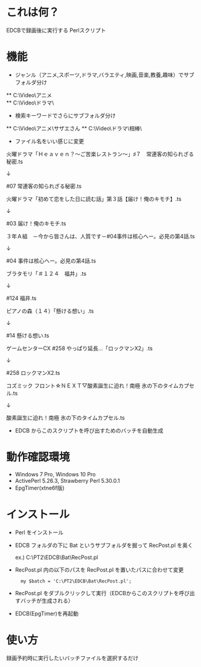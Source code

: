 # これは何？
EDCBで録画後に実行する Perlスクリプト

# 機能
* ジャンル（アニメ,スポーツ,ドラマ,バラエティ,映画,音楽,教養,趣味）でサブフォルダ分け

** C:\Video\アニメ\
** C:\Video\ドラマ\

* 検索キーワードでさらにサブフォルダ分け

** C:\Video\アニメ\サザエさん
** C:\Video\ドラマ\相棒\

* ファイル名をいい感じに変更

火曜ドラマ「Ｈｅａｖｅｎ？～ご苦楽レストラン～」♯７　常連客の知られざる秘密.ts

↓

#07 常連客の知られざる秘密.ts

火曜ドラマ「初めて恋をした日に読む話」第３話【届け！俺のキモチ】.ts

↓

#03 届け！俺のキモチ.ts

３年Ａ組　－今から皆さんは、人質です－#04事件は核心へー。必見の第4話.ts

↓

#04 事件は核心へー。必見の第4話.ts

ブラタモリ「＃１２４　福井」.ts

↓

#124 福井.ts

ピアノの森（１４）「懸ける想い」.ts

↓

#14 懸ける想い.ts

ゲームセンターCX #258 やっぱり延長…「ロックマンX2」.ts

↓

#258 ロックマンX2.ts


コズミック フロント☆ＮＥＸＴ▽酸素誕生に迫れ！南極 氷の下のタイムカプセル.ts

↓

酸素誕生に迫れ！南極 氷の下のタイムカプセル.ts

* EDCB からこのスクリプトを呼び出すためのバッチを自動生成
 
# 動作確認環境
* Windows 7 Pro, Windows 10 Pro
* ActivePerl 5.26.3, Strawberry Perl 5.30.0.1
* EpgTimer(xtne6f版)

# インストール
* Perl をインストール
* EDCB フォルダの下に Bat というサブフォルダを掘って RecPost.pl を奥く

   ex.) C:\PT2\EDCB\Bat\RecPost.pl

* RecPost.pl 内の以下のパスを RecPost.pl を置いたパスに合わせて変更

    	my $batch = 'C:\PT2\EDCB\Bat\RecPost.pl';

* RecPost.pl をダブルクリックして実行（EDCBからこのスクリプトを呼び出すバッチが生成される）
* EDCB(EpgTimer)を再起動

# 使い方
録画予約時に実行したいバッチファイルを選択するだけ
